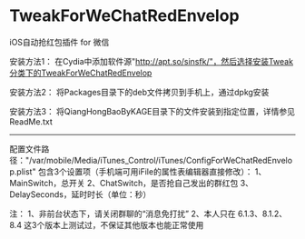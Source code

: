 # TweakForWeChatRedEnvelop

iOS自动抢红包插件 for 微信

安装方法1：
在Cydia中添加软件源"http://apt.so/sinsfk/"，然后选择安装Tweak分类下的TweakForWeChatRedEnvelop

安装方法2：
将Packages目录下的deb文件拷贝到手机上，通过dpkg安装

安装方法3：
将QiangHongBaoByKAGE目录下的文件安装到指定位置，详情参见ReadMe.txt

---------------------------------------------------------------------------------------
配置文件路径："/var/mobile/Media/iTunes_Control/iTunes/ConfigForWeChatRedEnvelop.plist"
包含3个设置项（手机端可用iFile的属性表编辑器直接修改）：
1、MainSwitch，总开关
2、ChatSwitch，是否抢自己发出的群红包
3、DelaySeconds，延时时长（单位：秒）

注：
1、非前台状态下，请关闭群聊的“消息免打扰”
2、本人只在 6.1.3、8.1.2、8.4 这3个版本上测试过，不保证其他版本也能正常使用
